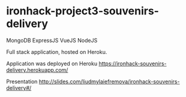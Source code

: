 # ironhack-project3-souvenirs-delivery

MongoDB
ExpressJS
VueJS
NodeJS

Full stack application, hosted on Heroku.

Application was deployed on Heroku https://ironhack-souvenirs-delivery.herokuapp.com/

Presentation http://slides.com/liudmylaiefremova/ironhack-souvenirs-delivery#/



